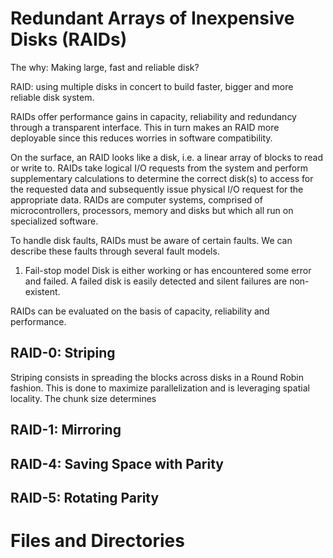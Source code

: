 # Redundant Arrays of Inexpensive Disks (RAIDs)

The why: Making large, fast and reliable disk?

RAID: using multiple disks in concert to build faster, bigger and more reliable disk system.

RAIDs offer performance gains in capacity, reliability and redundancy through a transparent interface. This in turn makes an RAID more deployable since this reduces worries in software compatibility. 

On the surface, an RAID looks like a disk, i.e. a linear array of blocks to read or write to.
RAIDs take logical I/O requests from the system and perform supplementary calculations to determine the correct disk(s) to access for the requested data and subsequently issue physical I/O request for the appropriate data. 
RAIDs are computer systems, comprised of microcontrollers, processors, memory and disks but which all run on specialized software. 

To handle disk faults, RAIDs  must be aware of certain faults. We can describe these faults through several fault models.
1. Fail-stop model
    Disk is either working or has encountered some error and failed. A failed disk is easily detected and silent failures are non-existent.

RAIDs can be evaluated on the basis of capacity, reliability and performance. 

## RAID-0: Striping
Striping consists in spreading the blocks across disks in a Round Robin fashion. This is done to maximize parallelization and is leveraging spatial locality. The chunk size determines 

## RAID-1: Mirroring

## RAID-4: Saving Space with Parity

## RAID-5: Rotating Parity


# Files and Directories
